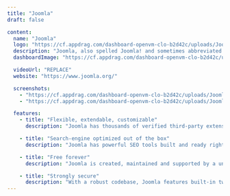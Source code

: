 ```yaml
---
title: "Joomla"
draft: false

content:
  name: "Joomla"
  logo: "https://cf.appdrag.com/dashboard-openvm-clo-b2d42c/uploads/Joomla-bvUC-ddiJ.png"
  description: "Joomla, also spelled Joomla! and sometimes abbreviated as J!, is a free, open-source content management system for publishing web content on websites. Web content applications include discussion forums, photo galleries, e-commerce and user communities, and numerous other web-based applications."
  dashboardImage: "https://cf.appdrag.com/dashboard-openvm-clo-b2d42c/uploads/Joomla-1-q0Oe.jpg"

  videoUrl: "REPLACE"
  website: "https://www.joomla.org/"

  screenshots:
    - "https://cf.appdrag.com/dashboard-openvm-clo-b2d42c/uploads/Joomla-1-q0Oe.jpg"
    - "https://cf.appdrag.com/dashboard-openvm-clo-b2d42c/uploads/Joomla-2-IIXN.jpg"

  features:
    - title: "Flexible, extendable, customizable"
      description: "Joomla has thousands of verified third-party extensions and high-quality templates (many of them free). Many templates provide a GUI that allows you to change colors, fonts, layouts and features without touching a line of code."

    - title: "Search-engine optimized out of the box"
      description: "Joomla has powerful SEO tools built and ready right out of the box. When you create an article or menu item, Joomla automatically creates an alias for its default PHP string so that the links to particular pages are both user and search-engine friendly."

    - title: "Free forever"
      description: "Joomla is created, maintained and supported by a unique volunteer community who believe that it should be freely available to everyone, always. Joomla is also surrounded by an extensive ecosystem of extension developers, designers, integrators, copywriters, support personnel, system/server administrators, and people from all walks of IT life."

    - title: "Strongly secure"
      description: "With a robust codebase, Joomla features built-in two-factor authentication and extensive access control levels. Its Security Strike Team has a reputation for releasing patches before exploits are widely known in the wild."
---
```

